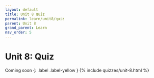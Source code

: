 ```yaml
---
layout: default
title: Unit 8 Quiz
permalink: learn/unit8/quiz
parent: Unit 8
grand_parent: Learn
nav_order: 5
---
```


# Unit 8: Quiz

Coming soon
{: .label .label-yellow }
{% include quizzes/unit-8.html %}
